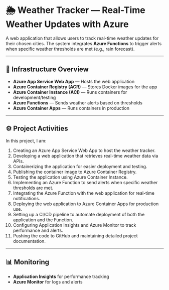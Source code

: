 # 🌦️ Weather Tracker — Real-Time Weather Updates with Azure

A web application that allows users to track real-time weather updates for their chosen cities. The system integrates **Azure Functions** to trigger alerts when specific weather thresholds are met (e.g., rain forecast).

---

## 🚀 Infrastructure Overview
- **Azure App Service Web App** — Hosts the web application  
- **Azure Container Registry (ACR)** — Stores Docker images for the app  
- **Azure Container Instance (ACI)** — Runs containers for development/testing  
- **Azure Functions** — Sends weather alerts based on thresholds  
- **Azure Container Apps** — Runs containers in production  

---

## ⚙️ Project Activities
In this project, I am:  
1. Creating an Azure App Service Web App to host the weather tracker.  
2. Developing a web application that retrieves real-time weather data via APIs.  
3. Containerizing the application for easier deployment and testing.  
4. Publishing the container image to Azure Container Registry.  
5. Testing the application using Azure Container Instance.  
6. Implementing an Azure Function to send alerts when specific weather thresholds are met.  
7. Integrating the Azure Function with the web application for real-time notifications.  
8. Deploying the web application to Azure Container Apps for production use.  
9. Setting up a CI/CD pipeline to automate deployment of both the application and the Function.  
10. Configuring Application Insights and Azure Monitor to track performance and alerts.  
11. Pushing the code to GitHub and maintaining detailed project documentation.

---

## 📊 Monitoring
- **Application Insights** for performance tracking  
- **Azure Monitor** for logs and alerts  

